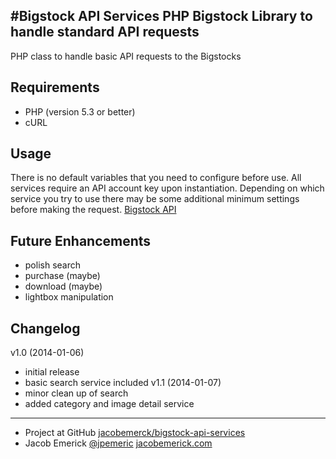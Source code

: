#Bigstock API Services
PHP Bigstock Library to handle standard API requests
----------------------------------------------------------
PHP class to handle basic API requests to the Bigstocks


Requirements
------------------
- PHP (version 5.3 or better)
- cURL


Usage
------------------
There is no default variables that you need to configure before use.
All services require an API account key upon instantiation.
Depending on which service you try to use there may be some additional minimum settings before making the request.
[Bigstock API](http://help.bigstockphoto.com/entries/20843622-api-overview)


Future Enhancements
------------------
 - polish search
 - purchase (maybe)
 - download (maybe)
 - lightbox manipulation


Changelog
------------------
v1.0 (2014-01-06)
 - initial release
 - basic search service included
v1.1 (2014-01-07)
 - minor clean up of search
 - added category and image detail service

------------------
 - Project at GitHub [jacobemerck/bigstock-api-services](https://github.com/jacobemerick/bigstock-api-services)
 - Jacob Emerick [@jpemeric](http://twitter.com/jpemeric) [jacobemerick.com](http://home.jacobemerick.com/)